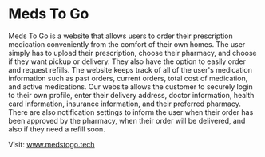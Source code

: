 # Meds To Go
Meds To Go is a website that allows users to order their prescription medication conveniently from the comfort of their own homes. The user simply has to upload their prescription, choose their pharmacy, and choose if they want pickup or delivery. They also have the option to easily order and request refills. The website keeps track of all of the user's medication information such as past orders, current orders, total cost of medication, and active medications. Our website allows the customer to securely login to their own profile, enter their delivery address, doctor information, health card information, insurance information, and their preferred pharmacy. There are also notification settings to inform the user when their order has been approved by the pharmacy, when their order will be delivered, and also if they need a refill soon.




Visit:  www.medstogo.tech
